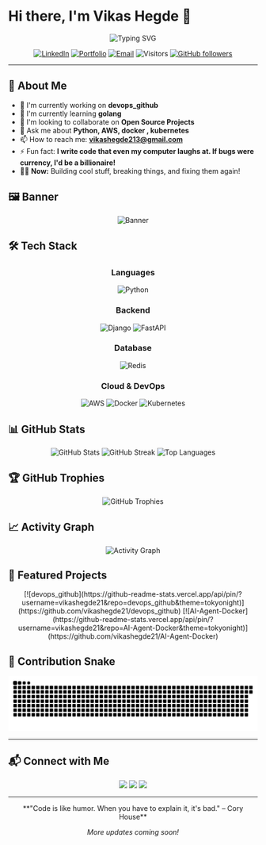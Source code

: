 # Hi there, I'm Vikas Hegde 👋

<div align="center">
  <img src="https://readme-typing-svg.herokuapp.com?font=Fira+Code&pause=1000&color=2196F3&center=true&vCenter=true&width=435&lines=Devops+Engineer;Open+Source+Enthusiast;Always+Learning+New+Things" alt="Typing SVG" />
</div>

<div align="center">
  
  [![LinkedIn](https://img.shields.io/badge/LinkedIn-%230077B5.svg?logo=linkedin&logoColor=white)](https://www.linkedin.com/in/vikashegde21/)
  [![Portfolio](https://img.shields.io/badge/Portfolio-%23000000.svg?style=flat&logo=firefox&logoColor=#FF7139)](https://github.com/vikashegde21/AI-Agent-Docker.git)
  [![Email](https://img.shields.io/badge/Email-D14836?style=flat&logo=gmail&logoColor=white)](mailto:vikashegde213@gmail.com)
  ![Visitors](https://komarev.com/ghpvc/?username=vikashegde21&label=Profile%20views&color=0e75b6&style=flat)
  [![GitHub followers](https://img.shields.io/github/followers/vikashegde21.svg?style=social&label=Follow&maxAge=2592000)](https://github.com/vikashegde21?tab=followers)
  
</div>

---

## 🚀 About Me

- 🔭 I'm currently working on **devops_github**
- 🌱 I'm currently learning **golang**
- 👯 I'm looking to collaborate on **Open Source Projects**
- 💬 Ask me about **Python, AWS, docker , kubernetes**
- 📫 How to reach me: **vikashegde213@gmail.com**
- ⚡ Fun fact: **I write code that even my computer laughs at. If bugs were currency, I'd be a billionaire!**
- 🏄‍♂️ **Now:** Building cool stuff, breaking things, and fixing them again!

## 🖼️ Banner

<div align="center">
  <img src="assets/header.gif" alt="Banner" />
</div>

## 🛠️ Tech Stack

<div align="center">

### Languages
![Python](https://img.shields.io/badge/python-3670A0?style=for-the-badge&logo=python&logoColor=ffdd54)

### Backend
![Django](https://img.shields.io/badge/django-%23092E20.svg?style=for-the-badge&logo=django&logoColor=white)
![FastAPI](https://img.shields.io/badge/FastAPI-005571?style=for-the-badge&logo=fastapi)

### Database
![Redis](https://img.shields.io/badge/redis-%23DD0031.svg?style=for-the-badge&logo=redis&logoColor=white)

### Cloud & DevOps
![AWS](https://img.shields.io/badge/AWS-%23FF9900.svg?style=for-the-badge&logo=amazon-aws&logoColor=white)
![Docker](https://img.shields.io/badge/docker-%230db7ed.svg?style=for-the-badge&logo=docker&logoColor=white)
![Kubernetes](https://img.shields.io/badge/kubernetes-%23326ce5.svg?style=for-the-badge&logo=kubernetes&logoColor=white)

</div>

## 📊 GitHub Stats

<div align="center">
  <img src="https://github-readme-stats.vercel.app/api?username=vikashegde21&theme=tokyonight&hide_border=false&include_all_commits=true&count_private=true" alt="GitHub Stats" />
  <img src="https://github-readme-streak-stats.herokuapp.com/?user=vikashegde21&theme=tokyonight&hide_border=false" alt="GitHub Streak" />
  <img src="https://github-readme-stats.vercel.app/api/top-langs/?username=vikashegde21&theme=tokyonight&hide_border=false&include_all_commits=true&count_private=true&layout=compact" alt="Top Languages" />
</div>

## 🏆 GitHub Trophies

<div align="center">
  <img src="https://github-profile-trophy.vercel.app/?username=vikashegde21&theme=tokyonight&no-frame=false&no-bg=false&margin-w=4" alt="GitHub Trophies" />
</div>

## 📈 Activity Graph

<div align="center">
  <img src="https://github-readme-activity-graph.vercel.app/graph?username=vikashegde21&theme=tokyo-night" alt="Activity Graph" />
</div>

## 🎯 Featured Projects

<div align="center">
[![devops_github](https://github-readme-stats.vercel.app/api/pin/?username=vikashegde21&repo=devops_github&theme=tokyonight)](https://github.com/vikashegde21/devops_github)
[![AI-Agent-Docker](https://github-readme-stats.vercel.app/api/pin/?username=vikashegde21&repo=AI-Agent-Docker&theme=tokyonight)](https://github.com/vikashegde21/AI-Agent-Docker)
</div>

## 🐍 Contribution Snake

<div align="center">
  <img src="https://raw.githubusercontent.com/vikashegde21/vikashegde21/output/snake.svg" alt="Snake animation" />
</div>

---

## 📬 Connect with Me

<div align="center">
  <a href="mailto:vikashegde213@gmail.com"><img src="https://img.shields.io/badge/Email-D14836?style=for-the-badge&logo=gmail&logoColor=white" /></a>
  <a href="https://www.linkedin.com/in/vikashegde21/"><img src="https://img.shields.io/badge/LinkedIn-%230077B5.svg?style=for-the-badge&logo=linkedin&logoColor=white" /></a>
  <a href="https://github.com/vikashegde21"><img src="https://img.shields.io/badge/GitHub-181717?style=for-the-badge&logo=github&logoColor=white" /></a>
</div>

---

<div align="center">
  **"Code is like humor. When you have to explain it, it's bad." – Cory House**
  
  _More updates coming soon!_
</div>